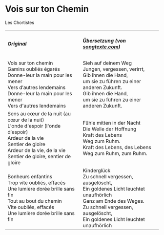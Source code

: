 # Vois sur ton Chemin

Les Chortistes

<table>
    <tr>
        <td>
            <h5> Original </h5>
        </td>
        <td>
            <h5> Übersetzung (von <a href="https://www.songtexte.com/songtext/les-choristes/vois-sur-ton-chemin-2bcc0052.html">songtexte.com</a>) </h5>
        </td>
    </tr>
    <tr>
        <td>
            Vois sur ton chemin<br />
            Gamins oubliés égarés<br />
            Donne-leur la main pour les mener<br />
            Vers d′autres lendemains<br />
            Donne-leur la main pour les mener<br />
            Vers d'autres lendemains
        </td>
        <td>
            Sieh auf deinem Weg<br />
            Jungen, vergessen, verirrt,<br />
            Gib ihnen die Hand,<br />
            um sie zu führen zu einer anderen Zukunft.<br />
            Gib ihnen die Hand,<br />
            um sie zu führen zu einer anderen Zukunft.
        </td>
    </tr>
    <tr>
        <td>
            Sens au cœur de la nuit (au cœur de la nuit)<br />
            L′onde d'espoir (l'onde d′espoir)<br />
            Ardeur de la vie<br />
            Sentier de gloire<br />
            Ardeur de la vie, de la vie<br />
            Sentier de gloire, sentier de gloire
        </td>
        <td>
            Fühle mitten in der Nacht<br />
            Die Welle der Hoffnung<br />
            Kraft des Lebens<br />
            Weg zum Ruhm.<br />
            Kraft des Lebens, des Lebens<br />
            Weg zum Ruhm, zum Ruhm.
        </td>
    </tr>
    <tr>
        <td>
            Bonheurs enfantins<br />
            Trop vite oubliés, effacés<br />
            Une lumière dorée brille sans fin<br />
            Tout au bout du chemin<br />
            Vite oubliés, effacés<br />
            Une lumière dorée brille sans fin
        </td>
        <td>
            Kinderglück<br />
            Zu schnell vergessen, ausgelöscht,<br />
            Ein goldenes Licht leuchtet unaufhörlich<br />
            Ganz am Ende des Weges.<br />
            Zu schnell vergessen, ausgelöscht,<br />
            Ein goldenes Licht leuchtet unaufhörlich
        </td>
    </tr>
</table>
